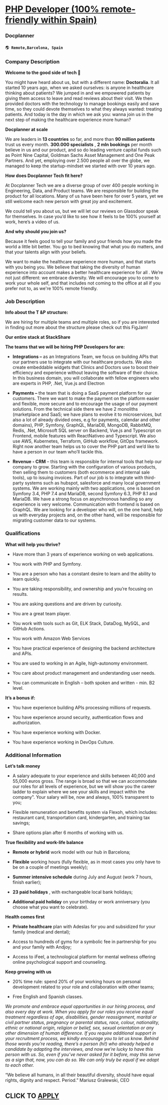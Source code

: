 # [PHP Developer (100% remote-friendly within Spain)](https://www.remotewlb.com/apply/php-developer-100-remote-friendly-within-spain)  
### Docplanner  
#### `🌎 Remote,Barcelona, Spain`  

### **Company Description**

 **Welcome to the good side of tech 👋**

You might have heard about us, but with a different name: **Doctoralia**. It all started 10 years ago, when we asked ourselves: is anyone in healthcare thinking about patients? We jumped in and we empowered patients by giving them access to leave and read reviews about their visit. We then provided doctors with the technology to manage bookings easily and save time, so they could devote themselves to what they always wanted: treating patients. And today is the day in which we ask you: wanna join us in the next step of making the healthcare experience more human?

 **Docplanner at scale**

We are leaders in **13 countries** so far, and more than **90 million patients** trust us every month. **300.000 specialists** , **2 mln bookings** per month believe in us and our product, and so do leading venture capital funds such as Point Nine Capital, Goldman Sachs Asset Management and One Peak Partners. And yet, employing over 2.500 people all over the globe, we managed to keep the startup-mindset we started with over 10 years ago.

 **How does Docplanner Tech fit here?**

At Docplanner Tech we are a diverse group of over 400 people working in Engineering, Data, and Product teams. We are responsible for building the product for all locations. Many of us have been here for over 5 years, yet we still welcome each new person with great joy and excitement.

We could tell you about us, but we will let our reviews on Glassdoor speak for themselves. In case you’d like to see how it feels to be 100% yourself at work, here’s a video of us.

**And why should you join us?**

Because it feels good to tell your family and your friends how you made the world a little bit better. You go to bed knowing that what you do matters, and that your talents align with your beliefs.

We want to make the healthcare experience more human, and that starts with you being you. We believe that taking the diversity of human experience into account makes a better healthcare experience for all . We’re not just different: we embrace diversity. We will encourage you to come to work your whole self, and that includes not coming to the office at all if you prefer not to, as we're 100% remote friendly.

###  **Job Description**

 **Info about the T &P structure:**

We are hiring for multiple teams and multiple roles, so if you are interested in finding out more about the structure please check out this FigJam!

**Our entire stack at StackShare**

 **The teams that we will be hiring PHP Developers for are:**

  *  **Integrations –** as an Integrations Team, we focus on building APIs that our partners use to integrate with our healthcare products. We also create embeddable widgets that Clinics and Doctors use to boost their efficiency and experience without leaving the software of their choice. In this business domain, you will collaborate with fellow engineers who are experts in PHP, .Net, Vue.js and Electron

  *  **Payments –** the team that is doing a SaaS payment platform for our customers. There we want to make the payment on the platform easier and flexible, more secure and to encourage the usage of our payment solutions. From the technical side there we have 2 monoliths (marketplace and SaaS; we have plans to evolve it to microservices, but also a lot of already divided ones, e.g for payments, calendar and other domains), PHP, Symfony, GraphQL, MariaDB, MongoDB, RabbitMQ, Redis, .Net, Microsoft SQL server on Backend, Vue.js and Typescript on Frontend, mobile features with ReactNativeo and Typescript. We also use AWS, Kubernetes, Terraform, GitHub workflow, GitOps framework. Right now another team helps us to cover the PHP part and we’d like to have a person in our team who’ll tackle this. 

  * **Revenue - CRM** – this team is responsible for internal tools that help our company to grow. Starting with the configuration of various products, then selling them to customers (both ecommerce and internal sale tools), up to issuing invoices. Part of our job is to integrate with third-party systems such as hubspot, salesforce and many local government systems. We are working mainly with two applications, one is based on Symfony 3.4, PHP 7.4 and MariaDB, second Symfony 6.3, PHP 8.1 and MariaDB. We have a strong focus on asynchronous handling so any experience is very welcome. Communication with frontend is based on GraphQL. We are looking for a developer who will, on the one hand, help us with everyday projects and, on the other hand, will be responsible for migrating customer data to our systems.

###  **Qualifications**

 **What will help you thrive?**

  * Have more than 3 years of experience working on web applications.

  * You work with PHP and Symfony.

  * You are a person who has a constant desire to learn and the ability to learn quickly.

  * You are taking responsibility, and ownership and you’re focusing on results.

  * You are asking questions and are driven by curiosity.

  * You are a great team player. 

  * You work with tools such as Git, ELK Stack, DataDog, MySQL, and GitHub Actions.

  * You work with Amazon Web Services

  * You have practical experience of designing the backend architecture and APIs.

  * You are used to working in an Agile, high-autonomy environment. 

  * You care about product management and understanding user needs.

  * You can communicate in English – both spoken and written - min. B2 level.

 **It’s a bonus if:**

  * You have experience building APIs processing millions of requests.

  * You have experience around security, authentication flows and authorization. 

  * You have experience working with Docker.

  * You have experience working in DevOps Culture.

###  **Additional Information**

 **Let’s talk money**

  * A salary adequate to your experience and skills between 40,000 and 55,000 euros gross. The range is broad so that we can accommodate our roles for all levels of experience, but we will show you the career ladder to explain where we see your skills and impact within the company". Your salary will be, now and always, 100% transparent to you;

  * Flexible remuneration and benefits system via Flexoh, which includes: restaurant card, transportation card, kindergarten, and training tax savings;

  * Share options plan after 6 months of working with us.

 **True flexibility and work-life balance**

  *  **Remote or hybrid** work model with our hub in Barcelona;

  *  **Flexible** working hours (fully flexible, as in most cases you only have to be on a couple of meetings weekly);

  *  **Summer intensive schedule** during July and August (work 7 hours, finish earlier);

  *  **23 paid holidays** , with exchangeable local bank holidays;

  *  **Additional paid holiday** on your birthday or work anniversary (you choose what you want to celebrate).

 **Health comes first**

  *  **Private healthcare** plan with Adeslas for you and subsidized for your family (medical and dental);

  * Access to hundreds of gyms for a symbolic fee in partnership for you and your family with Andjoy;

  * Access to iFeel, a technological platform for mental wellness offering online psychological support and counseling. 

**Keep growing with us**

  * 20% time rule: spend 20% of your working hours on personal development related to your role and collaboration with other teams;

  * Free English and Spanish classes.

 _We promote and embrace equal opportunities in our hiring process, and also every day at work. When you apply for our roles you receive equal treatment regardless of age, disabilities, gender reassignment, marital or civil partner status, pregnancy or parental status, race, colour, nationality, ethnic or national origin, religion or belief, sex, sexual orientation or any other dimension of human difference. If you require additional support in your recruitment process, we kindly encourage you to let us know. Behind those words you’re reading, there’s a person (hi!) who already helped a candidate by adapting the interviews, and now we’re lucky to have this person with us. So, even if you’ve never asked for it before, may this serve as a sign that, now, you can do so. We can only truly be equal if we adapt to each other._

“We believe all humans, in all their beautiful diversity, should have equal rights, dignity and respect. Period.” Mariusz Gralewski, CEO

  
## CLICK TO [APPLY](https://www.remotewlb.com/apply/php-developer-100-remote-friendly-within-spain)

